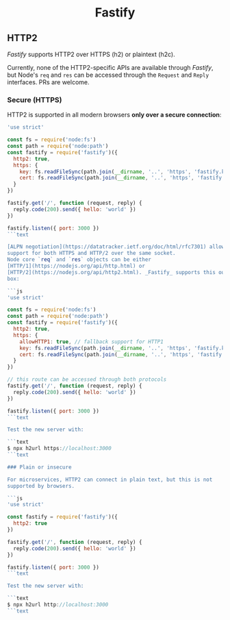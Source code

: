 <h1 align="center">Fastify</h1>

## HTTP2

_Fastify_ supports HTTP2 over HTTPS (h2) or plaintext (h2c).

Currently, none of the HTTP2-specific APIs are available through _Fastify_, but
Node's `req` and `res` can be accessed through the `Request` and `Reply`
interfaces. PRs are welcome.

### Secure (HTTPS)

HTTP2 is supported in all modern browsers __only over a secure connection__:

```js
'use strict'

const fs = require('node:fs')
const path = require('node:path')
const fastify = require('fastify')({
  http2: true,
  https: {
    key: fs.readFileSync(path.join(__dirname, '..', 'https', 'fastify.key')),
    cert: fs.readFileSync(path.join(__dirname, '..', 'https', 'fastify.cert'))
  }
})

fastify.get('/', function (request, reply) {
  reply.code(200).send({ hello: 'world' })
})

fastify.listen({ port: 3000 })
```text

[ALPN negotiation](https://datatracker.ietf.org/doc/html/rfc7301) allows
support for both HTTPS and HTTP/2 over the same socket.
Node core `req` and `res` objects can be either
[HTTP/1](https://nodejs.org/api/http.html) or
[HTTP/2](https://nodejs.org/api/http2.html). _Fastify_ supports this out of the
box:

```js
'use strict'

const fs = require('node:fs')
const path = require('node:path')
const fastify = require('fastify')({
  http2: true,
  https: {
    allowHTTP1: true, // fallback support for HTTP1
    key: fs.readFileSync(path.join(__dirname, '..', 'https', 'fastify.key')),
    cert: fs.readFileSync(path.join(__dirname, '..', 'https', 'fastify.cert'))
  }
})

// this route can be accessed through both protocols
fastify.get('/', function (request, reply) {
  reply.code(200).send({ hello: 'world' })
})

fastify.listen({ port: 3000 })
```text

Test the new server with:

```text
$ npx h2url https://localhost:3000
```text

### Plain or insecure

For microservices, HTTP2 can connect in plain text, but this is not
supported by browsers.

```js
'use strict'

const fastify = require('fastify')({
  http2: true
})

fastify.get('/', function (request, reply) {
  reply.code(200).send({ hello: 'world' })
})

fastify.listen({ port: 3000 })
```text

Test the new server with:

```text
$ npx h2url http://localhost:3000
```text

